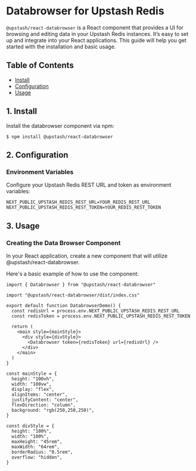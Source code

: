# Databrowser for Upstash Redis

`@upstash/react-databrowser` is a React component that provides a UI for browsing and editing data in your Upstash Redis instances. It’s easy to set up and integrate into your React applications. This guide will help you get started with the installation and basic usage.

## Table of Contents

- [Install](#1-install)
- [Configuration](#2-configuration)
- [Usage](#3-usage)

## 1. Install

Install the databrowser component via npm:

```sh-session
$ npm install @upstash/react-databrowser
```

## 2. Configuration

### Environment Variables

Configure your Upstash Redis REST URL and token as environment variables:

```sh-session
NEXT_PUBLIC_UPSTASH_REDIS_REST_URL=YOUR_REDIS_REST_URL
NEXT_PUBLIC_UPSTASH_REDIS_REST_TOKEN=YOUR_REDIS_REST_TOKEN
```

## 3. Usage

### Creating the Data Browser Component

In your React application, create a new component that will utilize @upstash/react-databrowser.

Here's a basic example of how to use the component:

```tsx
import { Databrowser } from "@upstash/react-databrowser"

import "@upstash/react-databrowser/dist/index.css"

export default function DatabrowserDemo() {
  const redisUrl = process.env.NEXT_PUBLIC_UPSTASH_REDIS_REST_URL
  const redisToken = process.env.NEXT_PUBLIC_UPSTASH_REDIS_REST_TOKEN

  return (
    <main style={mainStyle}>
      <div style={divStyle}>
        <Databrowser token={redisToken} url={redisUrl} />
      </div>
    </main>
  )
}

const mainStyle = {
  height: "100vh",
  width: "100vw",
  display: "flex",
  alignItems: "center",
  justifyContent: "center",
  flexDirection: "column",
  background: "rgb(250,250,250)",
}

const divStyle = {
  height: "100%",
  width: "100%",
  maxHeight: "45rem",
  maxWidth: "64rem",
  borderRadius: "0.5rem",
  overflow: "hidden",
}
```
